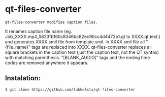 qt-files-converter
==================
    qt-files-converter modifies caption files.
It renames caption file name (eg. Job_XXXX.mp4_5823fb160c8346bc82ec90cc4d4472b1.qt to XXXX.qt.text.)
and generates XXXX.smil file from template.smil.
In XXXX.smil file all "{file_name}" tags are replaced into XXXX.
qt-files-converter replaces all square brackets in the caption text (just the caption text, not the QT syntax)
with matching parenthesis.
"[BLANK_AUDIO]" tags and the ending time codes are removed anywhere it appears.


Instalation:
-----------
    $ git clone https://github.com/lukkolstx/qt-files-converter
